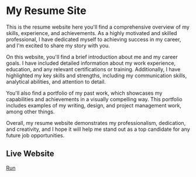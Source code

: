 
# My Resume Site

This is the resume website here you'll find a comprehensive overview of my skills, experience, and achievements. As a highly motivated and skilled professional, I have dedicated myself to achieving success in my career, and I'm excited to share my story with you.

On this website, you'll find a brief introduction about me and my career goals. I have included detailed information about my work experience, education, and any relevant certifications or training. Additionally, I have highlighted my key skills and strengths, including my communication skills, analytical abilities, and attention to detail.

You'll also find a portfolio of my past work, which showcases my capabilities and achievements in a visually compelling way. This portfolio includes examples of my writing, design, and project management work, among other things.

Overall, my resume website demonstrates my professionalism, dedication, and creativity, and I hope it will help me stand out as a top candidate for any future job opportunities. 




## Live Website

 [Run](https://cautcus.github.io/Resume-Website/)


